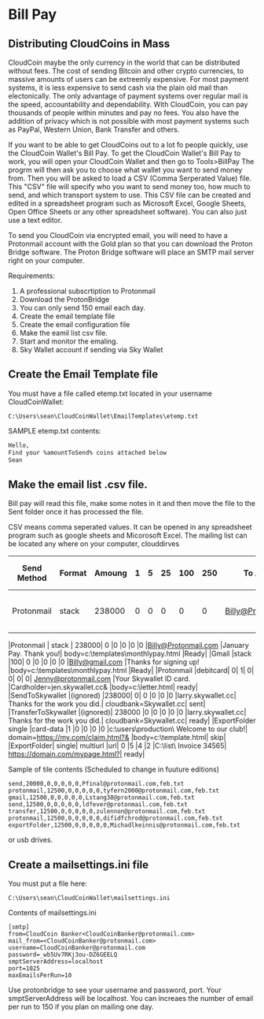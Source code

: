 # Bill Pay
## Distributing CloudCoins in Mass
CloudCoin maybe the only currency in the world that can be distributed without fees. The cost of sending Bitcoin and other crypto currencies, to massive amounts of users can be extreemly expensive. For most payment systems, it is less expensive to send cash via the plain old mail than electonically. The only advantage of payment systems over regular mail is the speed, accountability and dependability. With CloudCoin, you can pay thousands of people within minutes and pay no fees. You also have the addition of privacy which is not possible with most payment systems such as PayPal, Western Union, Bank Transfer and others.

If you want to be able to get CloudCoins out to a lot fo people quickly, use the CloudCoin Wallet's Bill Pay.
To get the CloudCoin Wallet's Bill Pay to work, you will open your CloudCoin Wallet and then go to Tools>BillPay The progrm will then ask you to choose what wallet you want to send money from. Then you will be asked to load a CSV (Comma Serperated Value) file. This "CSV" file will specify who you want to send money too, how much to send, and which transport system to use. This CSV file can be created and edited in a spreadsheet program such as Microsoft Excel, Google Sheets, Open Office Sheets or any other spreadsheet software). You can also just use a text editor.

To send you CloudCoin via encrypted email, you will need to have a Protonmail account with the Gold plan so that you can download the Proton Bridge software. The Proton Bridge software will place an SMTP mail server right on your computer.

Requirements: 
1. A professional subscrtiption to Protonmail
2. Download the ProtonBridge
3. You can only send 150 email each day. 
4. Create the email template file
5. Create the email configuration file
6. Make the eamil list csv file.
7. Start and monitor the emaling. 
8. Sky Wallet account if sending via Sky Wallet

## Create the Email Template file

You must have a file called etemp.txt located in your username CloudCoinWallet:
```
C:\Users\sean\CloudCoinWallet\EmailTemplates\etemp.txt
```
SAMPLE etemp.txt contents:
```txt
Hello,
Find your %amountToSend% coins attached below
Sean
```
## Make the email list .csv file. 

Bill pay will read this file, make some notes in it and then move the file to the Sent folder once it has processed the file.

CSV means comma seperated values. It can be opened in any spreadsheet program such as google sheets and Micorosoft Excel. 
The mailing list can be located any where on your computer, clouddirves

| Send Method | Format | Amoung | 1 | 5 | 25 | 100 | 250 | To Address | Subject, Memo or FileName | Special Instructions | status |
| --- | --- | --- | --- | --- | --- | --- | --- | --- | --- | --- | --- |
|Protonmail	| stack | 238000 | 0 | 0 | 0 | 0 | 0 | Billy@Protonmail.com	| January Pay. Thank you! |	body=c:\templates\monthlypay.html | Ready|


|Protonmail	| stack |	238000|	0	|0	|0	|0	|0	|Billy@Protonmail.com	|January Pay. Thank you!|	body=c:\templates\monthlypay.html	|Ready|
|Gmail	|stack	|100|	0	|0	|0	|0	|0	|Billy@gmail.com	|Thanks for signing up!	|body=c:\templates\monthlypay.html	|Ready|
|Protonmail	|debitcard|	0|	1|	0|	0|	0|	0|	Jenny@protonmail.com	|Your Skywallet ID card.	|Cardholder=jen.skywallet.cc& |body=c:\letter.html|	ready|
|SendToSkywallet	|(ignored)	|238000|	0|	0	|0	|0	|0	|larry.skywallet.cc|	Thanks for the work you did.|	cloudbank=Skywallet.cc|	sent|
|TransferToSkywallet	|(ignored)|	238000	|0	|0	|0	|0	|0	|larry.skywallet.cc|	Thanks for the work you did.|	cloudbank=Skywallet.cc|	ready|
|ExportFolder	single	|card-data	|1	|0	|0	|0	|0	|c:\users\production\	Welcome to our club!|	domain=https://my.com/claim.html?& |body=c:\template.html|	skip|
|ExportFolder|	single|	multiurl	|url|	0	|5	|4	|2	|C:\list\	Invoice 34565|	https://domain.com/mypage.html?|	ready|

Sample of tile contents (Scheduled to change in fuuture editions)
```
send,20000,0,0,0,0,0,Pfinal@protonmail.com,feb.txt
protonmail,12500,0,0,0,0,0,tyfern2000@protonmail.com,feb.txt
gmail,12500,0,0,0,0,0,Lstang38@protonmail.com,feb.txt
send,12500,0,0,0,0,0,ldfever@protonmail.com,feb.txt
transfer,12500,0,0,0,0,0,zulennon@protonmail.com,feb.txt
protonmail,12500,0,0,0,0,0,difidfchrod@protonmail.com,feb.txt
exportFolder,12500,0,0,0,0,0,Michadlkeinnis@protonmail.com,feb.txt

```




or usb drives.
## Create a mailsettings.ini file

You must put a file here:
```
C:\Users\sean\CloudCoinWallet\mailsettings.ini
```
Contents of mailsettings.ini
```
[smtp]
from=CloudCoin Banker<CloudCoinBanker@protonmail.com>
mail_from=<CloudCoinBanker@protonmail.com>
username=CloudCoinBanker@protonmail.com
password=_wb5Uv7RKj3ou-DZ6GEELQ
smptServerAddress=localhost
port=1025
maxEmailsPerRun=10

```
Use protonbridge to see your username and password, port. Your smptServerAddress will be localhost. 
You can increaes the number of email per run to 150 if you plan on mailing one day. 

